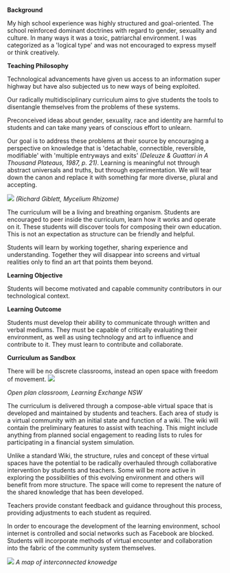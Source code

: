**Background**

My high school experience was highly structured and goal-oriented. The school reinforced dominant doctrines with regard to gender, sexuality and culture. In many ways it was a toxic, patriarchal environment. I was categorized as a 'logical type' and was not encouraged to express myself or think creatively.

**Teaching Philosophy**

Technological advancements have given us access to an information super highway but have also subjected us to new ways of being exploited.

Our radically multidisciplinary curriculum aims to give students the tools to disentangle themselves from the problems of these systems.

Preconceived ideas about gender, sexuality, race and identity are harmful to students and can take many years of conscious effort to unlearn.

Our goal is to address these problems at their source by encouraging a perspective on knowledge that is 'detachable, connectible, reversible, modifiable' with 'multiple entryways and exits' _(Deleuze &
Guattari in A Thousand Plateaus, 1987, p. 21)_. Learning is meaningful not through abstract universals and truths, but through experimentation. We will tear down the canon and replace it with something far more diverse, plural and accepting.  

![](https://i1.wp.com/www.doorsofperception.com/wp-content/uploads/2014/03/richard-giblett-mycelium-rhizome.jpg)
_(Richard Giblett, Mycelium Rhizome)_

The curriculum will be a living and breathing organism. Students are encouraged to peer inside the curriculum, learn how it works and operate on it. These students will discover tools for composing their own education. This is not an expectation as structure can be friendly and helpful.

Students will learn by working together, sharing experience and understanding. Together they will disappear into screens and virtual realities only to find an art that points them beyond.

**Learning Objective**

Students will become motivated and capable community contributors in our technological context.

**Learning Outcome**

Students must develop their ability to communicate through written and verbal mediums. They must be capable of critically evaluating their environment, as well as using technology and art to influence and contribute to it. They must learn to contribute and collaborate.

**Curriculum as Sandbox**

There will be no discrete classrooms, instead an open space with freedom of movement.
![](http://www.learningexchange.nsw.edu.au/SiteData/257/UserFiles/_resources/school-20pics4-1.jpg)

_Open plan classroom, Learning Exchange NSW_

The curriculum is delivered through a compose-able virtual space that is developed and maintained by students and teachers. Each area of study is a virtual community with an initial state and function of a wiki. The wiki will contain the preliminary features to assist with teaching. This might include anything from planned social engagement to reading lists to rules for participating in a financial system simulation.

Unlike a standard Wiki, the structure, rules and concept of these virtual spaces have the potential to be radically overhauled through collaborative intervention by students and teachers. Some will be more active in exploring the possibilities of this evolving environment and others will benefit from more structure.  The space will come to represent the nature of the shared knowledge that has been developed.

Teachers provide constant feedback and guidance throughout this process, providing adjustments to each student as required.

In order to encourage the development of the learning environment, school internet is controlled and social networks such as Facebook are blocked. Students will incorporate methods of virtual encounter and collaboration into the fabric of the community system themselves.

![](https://image.ibb.co/mHifpR/20180131_201326.jpg)
_A map of interconnected knowedge_
